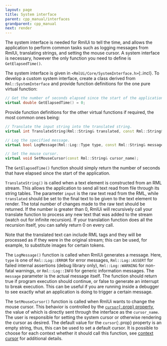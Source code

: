 ```yaml
---
layout: page
title: System interface
parent: cpp_manual/interfaces
grandparent: cpp_manual
next: render
---
```


The system interface is needed for RmlUi to tell the time, and allows the application to perform common tasks such as logging messages from RmlUi, translating strings, and setting the mouse cursor. A system interface is necessary, however the only function you need to define is `GetElapsedTime()`.

The system interface is given in `<RmlUi/Core/SystemInterface.h>`{:.incl}. To develop a custom system interface, create a class derived from `Rml::SystemInterface` and provide function definitions for the one pure virtual function:

```cpp
// Get the number of seconds elapsed since the start of the application.
virtual double GetElapsedTime() = 0;
```

Provide function definitions for the other virtual functions if required, the most common ones being:

```cpp
// Translate the input string into the translated string.
virtual int TranslateString(Rml::String& translated, const Rml::String& input);

// Log the specified message.
virtual bool LogMessage(Rml::Log::Type type, const Rml::String& message);

// Set the mouse cursor.
virtual void SetMouseCursor(const Rml::String& cursor_name);
```

The `GetElapsedTime()` function should simply return the number of seconds that have elapsed since the start of the application.

`TranslateString()` is called when a text element is constructed from an RML stream. This allows the application to send all text read from file through its string tables. The parameter `input` is the raw text read from the RML, while `translated` should be set to the final text to be given to the text element to render. The total number of changes made to the raw text should be returned. If the number is greater than 0, RmlUi will recursively call your translate function to process any new text that was added to the stream (watch out for infinite recursion). If your translation function does all the recursion itself, you can safely return 0 on every call.

Note that the translated text can include RML tags and they will be processed as if they were in the original stream; this can be used, for example, to substitute images for certain tokens.

The `LogMessage()` function is called when RmlUi generates a message. Here, `type` is one of `Rml::Log::ERROR` for error messages, `Rml::Log::ASSERT` for failed internal assertions (debug library only), `Rml::Log::WARNING` for non-fatal warnings, or `Rml::Log::INFO` for generic information messages. The `message` parameter is the actual message itself. The function should return true if program execution should continue, or false to generate an interrupt to break execution. This can be useful if you are running inside a debugger to see exactly what an application is doing to trigger a certain message.

The `SetMouseCursor()` function is called when RmlUi wants to change the mouse cursor. This behavior is controlled by the [`cursor`{:.prop} property](../../rcss/user_interface.html#mouse-cursor-the-cursor-property), the value of which is directly sent through the interface as the `cursor_name`. The user is responsible for setting the system cursor or otherwise rendering the cursor as desired. The default value for the `cursor`{:.prop} property is an empty string, thus, this can be used to set a default cursor. It is possible to choose for each context whether it should call this function, see [context cursor](../contexts.html#mouse-cursor) for additional details.
